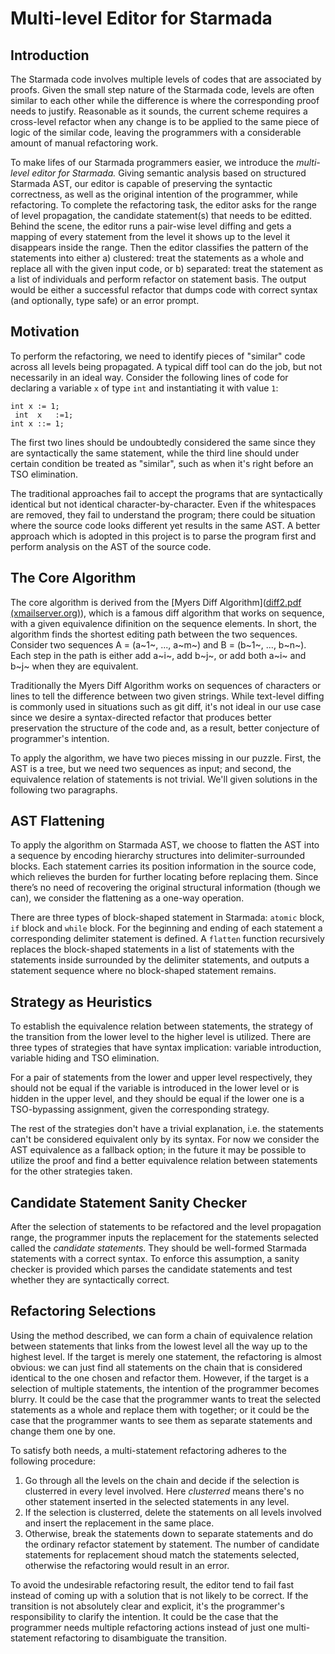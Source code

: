 # Multi-level Editor for Starmada

## Introduction

The Starmada code involves multiple levels of codes that are associated by proofs. Given the small step nature of the Starmada code, levels are often similar to each other while the difference is where the corresponding proof needs to justify. Reasonable as it sounds, the current scheme requires a cross-level refactor when any change is to be applied to the same piece of logic of the similar code, leaving the programmers with a considerable amount of manual refactoring work.

To make lifes of our Starmada programmers easier, we introduce the *multi-level editor for Starmada.* Giving semantic analysis based on structured Starmada AST, our editor is capable of preserving the syntactic correctness, as well as the original intention of the programmer, while refactoring. To complete the refactoring task, the editor asks for the range of level propagation, the candidate statement(s) that needs to be editted. Behind the scene, the editor runs a pair-wise level diffing and gets a mapping of every statement from the level it shows up to the level it disappears inside the range. Then the editor classifies the pattern of the statements into either a) clustered: treat the statements as a whole and replace all with the given input code, or b) separated: treat the statement as a list of individuals and perform refactor on statement basis. The output would be either a successful refactor that dumps code with correct syntax (and optionally, type safe) or an error prompt.

## Motivation

To perform the refactoring, we need to identify pieces of "similar" code across all levels being propagated. A typical diff tool can do the job, but not necessarily in an ideal way. Consider the following lines of code for declaring a variable `x` of type `int` and instantiating it with value `1`:

```
int x := 1;
 int  x   :=1;
int x ::= 1;
```

The first two lines should be undoubtedly considered the same since they are syntactically the same statement, while the third line should under certain condition be treated as "similar", such as when it's right before an TSO elimination.

The traditional approaches fail to accept the programs that are syntactically identical but not identical character-by-character. Even if the whitespaces are removed, they fail to understand the program; there could be situation where the source code looks different yet results in the same AST. A better approach which is adopted in this project is to parse the program first and perform analysis on the AST of the source code.

## The Core Algorithm

The core algorithm is derived from the [Myers Diff Algorithm]([diff2.pdf (xmailserver.org)](http://www.xmailserver.org/diff2.pdf)), which is a famous diff algorithm that works on sequence, with a given equivalence difinition on the sequence elements. In short, the algorithm finds the shortest editing path between the two sequences. Consider two sequences A = (a~1~, ..., a~m~) and B = (b~1~, ..., b~n~). Each step in the path is either add a~i~, add b~j~, or add both a~i~ and b~j~ when they are equivalent.

Traditionally the Myers Diff Algorithm works on sequences of characters or lines to tell the difference between two given strings. While text-level diffing is commonly used in situations such as git diff, it's not ideal in our use case since we desire a syntax-directed refactor that produces better preservation the structure of the code and, as a result, better conjecture of programmer's intention.

To apply the algorithm, we have two pieces missing in our puzzle. First, the AST is a tree, but we need two sequences as input; and second, the equivalence relation of statements is not trivial. We'll given solutions in the following two paragraphs.

## AST Flattening

To apply the algorithm on Starmada AST, we choose to flatten the AST into a sequence by encoding hierarchy structures into delimiter-surrounded blocks. Each statement carries its position information in the source code, which relieves the burden for further locating before replacing them. Since there’s no need of recovering the original structural information (though we can), we consider the flattening as a one-way operation.

There are three types of block-shaped statement in Starmada: `atomic` block, `if` block and `while` block.  For the beginning and ending of each statement a corresponding delimiter statement is defined. A `flatten` function recursively replaces the block-shaped statements in a list of statements with the statements inside surrounded by the delimiter statements, and outputs a statement sequence where no block-shaped statement remains.

## Strategy as Heuristics

To establish the equivalence relation between statements, the strategy of the transition from the lower level to the higher level is utilized. There are three types of strategies that have syntax implication: variable introduction, variable hiding and TSO elimination.

For a pair of statements from the lower and upper level respectively, they should not be equal if the variable is introduced in the lower level or is hidden in the upper level, and they should be equal if the lower one is a TSO-bypassing assignment, given the corresponding strategy.

The rest of the strategies don't have a trivial explanation, i.e. the statements can't be considered equivalent only by its syntax. For now we consider the AST equivalence as a fallback option; in the future it may be possible to utilize the proof and find a better equivalence relation between statements for the other strategies taken.

## Candidate Statement Sanity Checker

After the selection of statements to be refactored and the level propagation range, the programmer inputs the replacement for the statements selected called the *candidate statements*. They should be well-formed Starmada statements with a correct syntax. To enforce this assumption, a sanity checker is provided which parses the candidate statements and test whether they are syntactically correct.

## Refactoring Selections

Using the method described, we can form a chain of equivalence relation between statements that links from the lowest level all the way up to the highest level. If the target is merely one statement, the refactoring is almost obvious: we can just find all statements on the chain that is considered identical to the one chosen and refactor them. However, if the target is a selection of multiple statements, the intention of the programmer becomes blurry. It could be the case that the programmer wants to treat the selected statements as a whole and replace them with together; or it could be the case that the programmer wants to see them as separate statements and change them one by one.

To satisfy both needs, a multi-statement refactoring adheres to the following procedure:

1. Go through all the levels on the chain and decide if the selection is clusterred in every level involved. Here *clusterred* means there's no other statement inserted in the selected statements in any level.
2. If the selection is clusterred, delete the statements on all levels involved and insert the replacement in the same place.
3. Otherwise, break the statements down to separate statements and do the ordinary refactor statement by statement. The number of candidate statements for replacement shoud match the statements selected, otherwise the refactoring would result in an error.

To avoid the undesirable refactoring result, the editor tend to fail fast instead of coming up with a solution that is not likely to be correct. If the transition is not absolutely clear and explicit, it's the programmer's responsibility to clarify the intention. It could be the case that the programmer needs multiple refactoring actions instead of just one multi-statement refactoring to disambiguate the transition.









